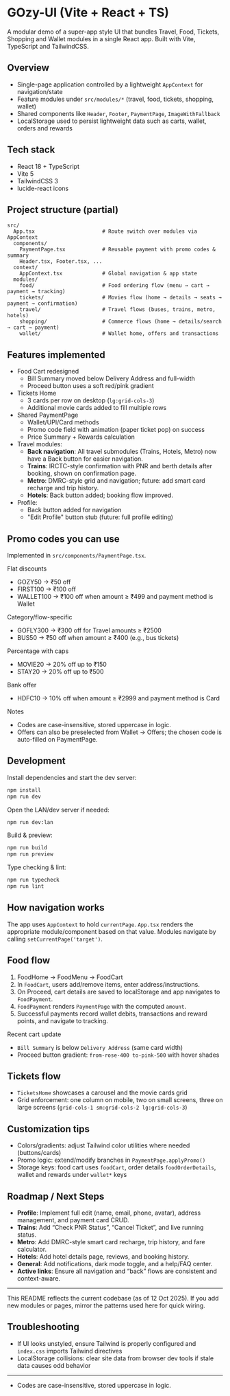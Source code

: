 # GOzy-UI (Vite + React + TS)

A modular demo of a super-app style UI that bundles Travel, Food, Tickets, Shopping and Wallet modules in a single React app. Built with Vite, TypeScript and TailwindCSS.

## Overview

- Single-page application controlled by a lightweight `AppContext` for navigation/state
- Feature modules under `src/modules/*` (travel, food, tickets, shopping, wallet)
- Shared components like `Header`, `Footer`, `PaymentPage`, `ImageWithFallback`
- LocalStorage used to persist lightweight data such as carts, wallet, orders and rewards

## Tech stack

- React 18 + TypeScript
- Vite 5
- TailwindCSS 3
- lucide-react icons

## Project structure (partial)

```text
src/
  App.tsx                      # Route switch over modules via AppContext
  components/
    PaymentPage.tsx            # Reusable payment with promo codes & summary
    Header.tsx, Footer.tsx, ...
  context/
    AppContext.tsx             # Global navigation & app state
  modules/
    food/                      # Food ordering flow (menu → cart → payment → tracking)
    tickets/                   # Movies flow (home → details → seats → payment → confirmation)
    travel/                    # Travel flows (buses, trains, metro, hotels)
    shopping/                  # Commerce flows (home → details/search → cart → payment)
    wallet/                    # Wallet home, offers and transactions
```

## Features implemented

- Food Cart redesigned
  - Bill Summary moved below Delivery Address and full-width
  - Proceed button uses a soft red/pink gradient
- Tickets Home
  - 3 cards per row on desktop (`lg:grid-cols-3`)
  - Additional movie cards added to fill multiple rows
- Shared PaymentPage
  - Wallet/UPI/Card methods
  - Promo code field with animation (paper ticket pop) on success
  - Price Summary + Rewards calculation
- Travel modules:
  - **Back navigation**: All travel submodules (Trains, Hotels, Metro) now have a Back button for easier navigation.
  - **Trains**: IRCTC-style confirmation with PNR and berth details after booking, shown on confirmation page.
  - **Metro**: DMRC-style grid and navigation; future: add smart card recharge and trip history.
  - **Hotels**: Back button added; booking flow improved.
- Profile:
  - Back button added for navigation
  - "Edit Profile" button stub (future: full profile editing)

## Promo codes you can use

Implemented in `src/components/PaymentPage.tsx`.

Flat discounts

- GOZY50 → ₹50 off
- FIRST100 → ₹100 off
- WALLET100 → ₹100 off when amount ≥ ₹499 and payment method is Wallet

Category/flow-specific

- GOFLY300 → ₹300 off for Travel amounts ≥ ₹2500
- BUS50 → ₹50 off when amount ≥ ₹400 (e.g., bus tickets)

Percentage with caps

- MOVIE20 → 20% off up to ₹150
- STAY20 → 20% off up to ₹500

Bank offer

- HDFC10 → 10% off when amount ≥ ₹2999 and payment method is Card

Notes

- Codes are case-insensitive, stored uppercase in logic.
- Offers can also be preselected from Wallet → Offers; the chosen code is auto-filled on PaymentPage.

## Development

Install dependencies and start the dev server:

```bash
npm install
npm run dev
```

Open the LAN/dev server if needed:

```bash
npm run dev:lan
```

Build & preview:

```bash
npm run build
npm run preview
```

Type checking & lint:

```bash
npm run typecheck
npm run lint
```

## How navigation works

The app uses `AppContext` to hold `currentPage`. `App.tsx` renders the appropriate module/component based on that value. Modules navigate by calling `setCurrentPage('target')`.

## Food flow

1. FoodHome → FoodMenu → FoodCart
2. In `FoodCart`, users add/remove items, enter address/instructions.
3. On Proceed, cart details are saved to localStorage and app navigates to `FoodPayment`.
4. `FoodPayment` renders `PaymentPage` with the computed `amount`.
5. Successful payments record wallet debits, transactions and reward points, and navigate to tracking.

Recent cart update

- `Bill Summary` is below `Delivery Address` (same card width)
- Proceed button gradient: `from-rose-400 to-pink-500` with hover shades

## Tickets flow

- `TicketsHome` showcases a carousel and the movie cards grid
- Grid enforcement: one column on mobile, two on small screens, three on large screens (`grid-cols-1 sm:grid-cols-2 lg:grid-cols-3`)

## Customization tips

- Colors/gradients: adjust Tailwind color utilities where needed (buttons/cards)
- Promo logic: extend/modify branches in `PaymentPage.applyPromo()`
- Storage keys: food cart uses `foodCart`, order details `foodOrderDetails`, wallet and rewards under `wallet*` keys

## Roadmap / Next Steps

- **Profile**: Implement full edit (name, email, phone, avatar), address management, and payment card CRUD.
- **Trains**: Add “Check PNR Status”, “Cancel Ticket”, and live running status.
- **Metro**: Add DMRC-style smart card recharge, trip history, and fare calculator.
- **Hotels**: Add hotel details page, reviews, and booking history.
- **General**: Add notifications, dark mode toggle, and a help/FAQ center.
- **Active links**: Ensure all navigation and “back” flows are consistent and context-aware.

---

This README reflects the current codebase (as of 12 Oct 2025). If you add new modules or pages, mirror the patterns used here for quick wiring.

## Troubleshooting

- If UI looks unstyled, ensure Tailwind is properly configured and `index.css` imports Tailwind directives
- LocalStorage collisions: clear site data from browser dev tools if stale data causes odd behavior

---


- Codes are case-insensitive, stored uppercase in logic.
